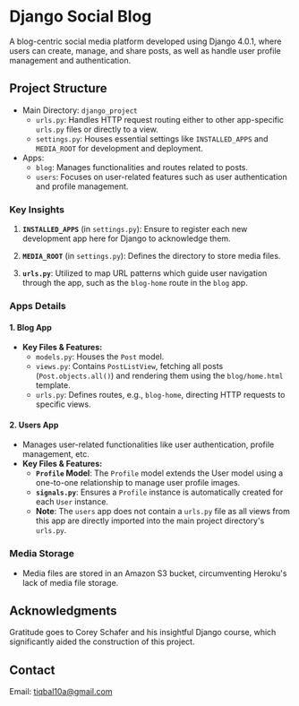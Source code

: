 # Django Social Blog

A blog-centric social media platform developed using Django 4.0.1, where users can create, manage, and share posts, as well as handle user profile management and authentication.

## Project Structure

- Main Directory: `django_project`
  - `urls.py`: Handles HTTP request routing either to other app-specific `urls.py` files or directly to a view.
  - `settings.py`: Houses essential settings like `INSTALLED_APPS` and `MEDIA_ROOT` for development and deployment.
- Apps:
  - `blog`: Manages functionalities and routes related to posts.
  - `users`: Focuses on user-related features such as user authentication and profile management.

### Key Insights

1. **`INSTALLED_APPS`** (in `settings.py`): Ensure to register each new development app here for Django to acknowledge them.
   
2. **`MEDIA_ROOT`** (in `settings.py`): Defines the directory to store media files. 

3. **`urls.py`**: Utilized to map URL patterns which guide user navigation through the app, such as the `blog-home` route in the `blog` app.

### Apps Details

#### 1. Blog App
- **Key Files & Features:**
  - `models.py`: Houses the `Post` model.
  - `views.py`: Contains `PostListView`, fetching all posts (`Post.objects.all()`) and rendering them using the `blog/home.html` template.
  - `urls.py`: Defines routes, e.g., `blog-home`, directing HTTP requests to specific views.
   
#### 2. Users App
- Manages user-related functionalities like user authentication, profile management, etc.
- **Key Files & Features:**
  - **`Profile` Model**: The `Profile` model extends the User model using a one-to-one relationship to manage user profile images.
  - **`signals.py`**: Ensures a `Profile` instance is automatically created for each `User` instance.
  - **Note**: The `users` app does not contain a `urls.py` file as all views from this app are directly imported into the main project directory's `urls.py`.

### Media Storage
- Media files are stored in an Amazon S3 bucket, circumventing Heroku's lack of media file storage.



## Acknowledgments
Gratitude goes to Corey Schafer and his insightful Django course, which significantly aided the construction of this project.

## Contact
Email: tiqbal10a@gmail.com
